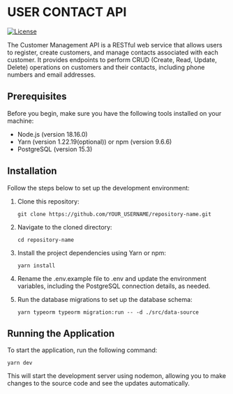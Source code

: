 # USER CONTACT API

[![License](https://img.shields.io/badge/license-MIT-blue.svg)](LICENSE)

The Customer Management API is a RESTful web service that allows users to register, create customers, and manage contacts associated with each customer. It provides endpoints to perform CRUD (Create, Read, Update, Delete) operations on customers and their contacts, including phone numbers and email addresses.

## Prerequisites

Before you begin, make sure you have the following tools installed on your machine:

- Node.js (version 18.16.0)
- Yarn (version 1.22.19(optional)) or npm (version 9.6.6)
- PostgreSQL (version 15.3)

## Installation

Follow the steps below to set up the development environment:

1. Clone this repository:

   ```
   git clone https://github.com/YOUR_USERNAME/repository-name.git
   ```

2. Navigate to the cloned directory:

   ```
   cd repository-name
   ```

3. Install the project dependencies using Yarn or npm:

   ```
   yarn install
   ```

4. Rename the .env.example file to .env and update the environment variables, including the PostgreSQL connection details, as needed.

5. Run the database migrations to set up the database schema:

   ```
   yarn typeorm typeorm migration:run -- -d ./src/data-source
   ```

## Running the Application

To start the application, run the following command:<br>

```
yarn dev
```

This will start the development server using nodemon, allowing you to make changes to the source code and see the updates automatically.
